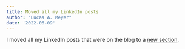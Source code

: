 ```yaml
---
title: Moved all my LinkedIn posts
author: "Lucas A. Meyer"
date: '2022-06-09'
---
```


I moved all my LinkedIn posts that were on the blog to a [new section](linkedin-index.qmd).